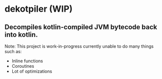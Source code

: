 # dekotpiler (WIP)
## Decompiles kotlin-compiled JVM bytecode back into kotlin.

Note: This project is work-in-progress currently unable to do many things such as:
- Inline functions
- Coroutines
- Lot of optimizations
